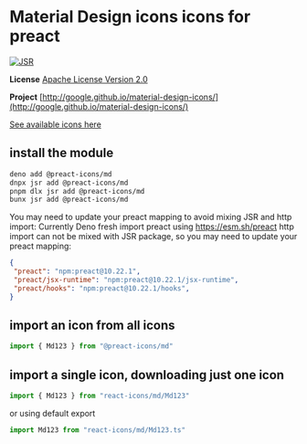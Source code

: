 # Material Design icons icons for preact

[![JSR](https://jsr.io/badges/@preact-icons/md)](https://jsr.io/@preact-icons/md)

**License** [Apache License Version 2.0](https://github.com/google/material-design-icons/blob/master/LICENSE)

**Project** [http://google.github.io/material-design-icons/](http://google.github.io/material-design-icons/)

[See available icons here](https://react-icons.deno.dev/md)

## install the module

```bash
deno add @preact-icons/md
dnpx jsr add @preact-icons/md
pnpm dlx jsr add @preact-icons/md
bunx jsr add @preact-icons/md
```

You may need to update your preact mapping to avoid mixing JSR and http import:
Currently Deno fresh import preact using https://esm.sh/preact http import can not be mixed with JSR package, so you may need to update your preact mapping:
```json
{
 "preact": "npm:preact@10.22.1",
 "preact/jsx-runtime": "npm:preact@10.22.1/jsx-runtime",
 "preact/hooks": "npm:preact@10.22.1/hooks",
}
```

## import an icon from all icons

```ts
import { Md123 } from "@preact-icons/md"
```

## import a single icon, downloading just one icon

```ts
import { Md123 } from "react-icons/md/Md123"
```

or using default export

```ts
import Md123 from "react-icons/md/Md123.ts"
```
